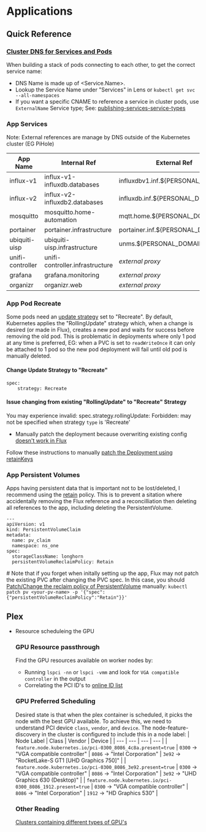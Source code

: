 # Applications

## Quick Reference
### [Cluster DNS for Services and Pods](https://kubernetes.io/docs/concepts/services-networking/dns-pod-service/)
When building a stack of pods connecting to each other, to get the correct service name:
- DNS Name is made up of <Service.Name>.<Namespace>
- Lookup the Service Name under "Services" in Lens or `kubectl get svc --all-namespaces`
- If you want a specific CNAME to reference a service in cluster pods, use `ExternalName` Service type; See: [publishing-services-service-types](https://kubernetes.io/docs/concepts/services-networking/service/#publishing-services-service-types)

### App Services
Note: External references are manage by DNS outside of the Kubernetes cluster (EG PiHole)

|  App Name  |  Internal Ref  |  External Ref  |
| ---------- | -------------- | -------------- |
| influx-v1 | influx-v1-influxdb.databases | influxdbv1.inf.${PERSONAL_DOMAIN} |
| influx-v2 | influx-v2-influxdb2.databases | influxdb.inf.${PERSONAL_DOMAIN} |
| mosquitto | mosquitto.home-automation | mqtt.home.${PERSONAL_DOMAIN} |
| portainer | portainer.infrastructure | portainer.inf.${PERSONAL_DOMAIN} |
| ubiquiti-uisp | ubiquiti-uisp.infrastructure | unms.${PERSONAL_DOMAIN} |
| unifi-controller | unifi-controller.infrastructure | _external proxy_ |
| grafana | grafana.monitoring | _external proxy_ |
| organizr | organizr.web | _external proxy_ |

### App Pod Recreate
Some pods need an [update strategy](https://kubernetes.io/docs/concepts/workloads/controllers/deployment/#strategy) set to "Recreate". By default, 
Kubernetes applies the "RollingUpdate" strategy which, when a change is desired (or made in Flux), creates a new pod and waits for success before 
removing the old pod. This is problematic in deployments where only 1 pod at any time is preferred, EG: when a PVC is set to `readWriteOnce` it can 
only be attached to 1 pod so the new pod deployment will fail until old pod is manually deleted.

#### Change Update Strategy to "Recreate"
```
spec:
    strategy: Recreate
```

#### Issue changing from existing "RollingUpdate" to "Recreate" Strategy
You may experience invalid: spec.strategy.rollingUpdate: Forbidden: may not be specified when strategy `type` is 'Recreate'
- Manually patch the deployment because overwriting existing config [doesn't work in Flux](https://github.com/gimlet-io/onechart/issues/35)

Follow these instructions to manually [patch the Deployment using retainKeys](https://kubernetes.io/docs/tasks/manage-kubernetes-objects/update-api-object-kubectl-patch/#use-strategic-merge-patch-to-update-a-deployment-using-the-retainkeys-strategy)

### App Persistent Volumes
Apps having persistent data that is important not to be lost/deleted, I recommend using the [retain](https://kubernetes.io/docs/concepts/storage/persistent-volumes/#retain) policy. This is to prevent a sitation where accidentally removing the Flux reference and a reconcilliation then deleting all references to the app, including deleting the PersistentVolume.

```
---
apiVersion: v1
kind: PersistentVolumeClaim
metadata:
  name: pv_claim
  namespace: ns_one
spec:
  storageClassName: longhorn
  persistentVolumeReclaimPolicy: Retain
```

\# Note that if you forget when initally setting up the app, Flux may not patch the existing PVC after changing the PVC spec. In this case, you should [Patch/Change the reclaim policy of PersistentVolume](https://kubernetes.io/docs/tasks/administer-cluster/change-pv-reclaim-policy/#changing-the-reclaim-policy-of-a-persistentvolume) manually:
`kubectl patch pv <your-pv-name> -p '{"spec":{"persistentVolumeReclaimPolicy":"Retain"}}'`

## Plex

- Resource scheduleing the GPU

    ### GPU Resource passthrough

    Find the GPU resources available on worker nodes by:
    - Running `lspci -nn` or `lspci -vmm` and look for `VGA compatible controller` in the output
    - Correlating the PCI ID's to [online ID list](https://pci-ids.ucw.cz/v2.2/pci.ids)

    ### GPU Preferred Scheduling
    Desired state is that when the plex container is scheduled, it picks the node with the best GPU available. To achieve this, we need to understand 
    PCI device `class`, `vendor`, and `device`. The node-feature-discovery in the cluster is configured to include this in a node label:
    | Node Label | Class | Vendor | Device |
    | --- | --- | --- | --- |
    | `feature.node.kubernetes.io/pci-0300_8086_4c8a.present=true` | `0300` -> "VGA compatible controller" | `8086` -> "Intel Corporation" | `3e92` -> "RocketLake-S GT1 [UHD Graphics 750]" |
    | `feature.node.kubernetes.io/pci-0300_8086_3e92.present=true` | `0300` -> "VGA compatible controller" | `8086` -> "Intel Corporation" | `3e92` -> "UHD Graphics 630 (Desktop)" |
    | `feature.node.kubernetes.io/pci-0300_8086_1912.present=true` | `0300` -> "VGA compatible controller" | `8086` -> "Intel Corporation" | `1912` -> "HD Graphics 530" |

    ### Other Reading
    [Clusters containing different types of GPU's](https://kubernetes.io/docs/tasks/manage-gpus/scheduling-gpus/)